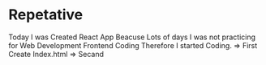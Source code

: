 # Repetative

Today I was Created React App Beacuse Lots of days I was not practicing for Web Development Frontend Coding Therefore I started Coding.
=> First Create Index.html
=> Secand 